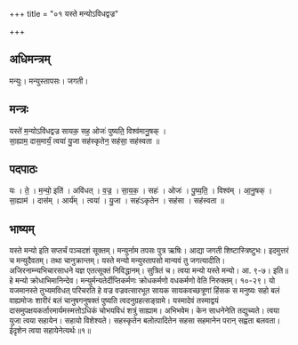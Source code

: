 +++
title = "०१ यस्ते मन्योऽविधद्वज्र"

+++
## अधिमन्त्रम्
मन्युः। मन्युस्तापसः। जगती।

## मन्त्रः
यस्ते॑ म॒न्योऽवि॑धद्वज्र सायक॒ सह॒ ओजः॑ पुष्यति॒ विश्व॑मानु॒षक् ।  
सा॒ह्याम॒ दास॒मार्यं॒ त्वया॑ यु॒जा सह॑स्कृतेन॒ सह॑सा॒ सह॑स्वता ॥

## पदपाठः
यः । ते॒ । म॒न्यो॒ इति॑ । अवि॑धत् । व॒ज्र॒ । सा॒य॒क॒ । सहः॑ । ओजः॑ । पु॒ष्य॒ति॒ । विश्व॑म् । आ॒नु॒षक् ।  
सा॒ह्याम॑ । दास॑म् । आर्य॑म् । त्वया॑ । यु॒जा । सहः॑ऽकृतेन । सह॑सा । सह॑स्वता ॥

## भाष्यम्
यस्ते मन्यो इति सप्तर्चं पञ्चदशं सूक्तम्। मन्युर्नाम तपसः पुत्र ऋषिः। आद्या जगती शिष्टास्त्रिष्टुभः। इदमुत्तरं च मन्युदैवतम्। तथा चानुक्रान्तम्। यस्ते मन्यो मन्युस्तापसो मान्यवं तु जगत्यादीति। अजिरनाम्न्यभिचारसाधने यज्ञ एतत्सूक्तं निविद्धानम्। सुत्रितं च। त्वया मन्यो यस्ते मन्यो। आ. ९-७। इति॥हे मन्यो क्रोधाभिमानिन्देव। मन्युर्मन्यतेर्दीप्तिकर्मणः क्रोधकर्मणो वधकर्मणो वेति निरुक्तम्। १०-२९। यो यजमानस्ते तुभ्यमविधत् परिचरति हे वज्र वज्रवत्सारभूत सायक सायकवच्छत्रूणां हिंसक स मनुष्यः सहो बलं वाह्यमोजः शारीरं बलं चानुषगनुषक्तं पुष्यति त्वदनुग्रहत्सङ्ग्रामे। यस्मादेवं तस्माद्वयं दासमुपक्षयकर्तारमार्यमस्मत्तोऽधिकं चोभयविधं शत्रुं साह्याम। अभिभवेम। केन साधनेनेति तद्युच्यते। त्वया युजा त्वया सहायेन। सहायो विशेश्यते। सहस्कृतेन बलोत्पादितेन सहसा सहमानेन परान् सह्वता बलवता। ईदृशेन त्वया सहायेनेत्यर्थः॥१॥